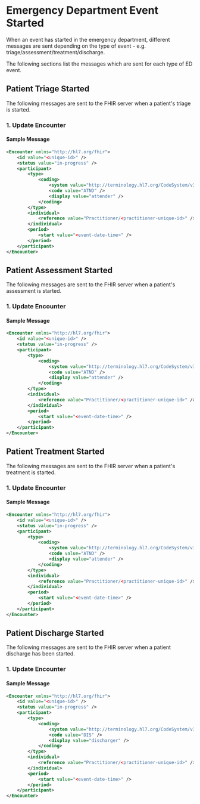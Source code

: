 ﻿# Emergency Department Event Started

When an event has started in the emergency department, different messages are sent 
depending on the type of event - e.g. triage/assessment/treatment/discharge.

The following sections list the messages which are sent for each type of ED event.

## Patient Triage Started

The following messages are sent to the FHIR server when a patient's triage is started.

### 1. Update Encounter

#### Sample Message

```xml
<Encounter xmlns="http://hl7.org/fhir">
    <id value="<unique-id>" />
    <status value="in-progress" />
    <participant>
        <type>
            <coding>
                <system value="http://terminology.hl7.org/CodeSystem/v3-ParticipationType" />
                <code value="ATND" />
                <display value="attender" />
            </coding>
        </type>
        <individual>
            <reference value="Practitioner/<practitioner-unique-id>" />
        </individual>
        <period>
            <start value="<event-date-time>" />
        </period>
    </participant>
</Encounter>
```

## Patient Assessment Started

The following messages are sent to the FHIR server when a patient's assessment is started.

### 1. Update Encounter

#### Sample Message

```xml
<Encounter xmlns="http://hl7.org/fhir">
    <id value="<unique-id>" />
    <status value="in-progress" />
    <participant>
        <type>
            <coding>
                <system value="http://terminology.hl7.org/CodeSystem/v3-ParticipationType" />
                <code value="ATND" />
                <display value="attender" />
            </coding>
        </type>
        <individual>
            <reference value="Practitioner/<practitioner-unique-id>" />
        </individual>
        <period>
            <start value="<event-date-time>" />
        </period>
    </participant>
</Encounter>
```

## Patient Treatment Started

The following messages are sent to the FHIR server when a patient's treatment is started.

### 1. Update Encounter

#### Sample Message

```xml
<Encounter xmlns="http://hl7.org/fhir">
    <id value="<unique-id>" />
    <status value="in-progress" />
    <participant>
        <type>
            <coding>
                <system value="http://terminology.hl7.org/CodeSystem/v3-ParticipationType" />
                <code value="ATND" />
                <display value="attender" />
            </coding>
        </type>
        <individual>
            <reference value="Practitioner/<practitioner-unique-id>" />
        </individual>
        <period>
            <start value="<event-date-time>" />
        </period>
    </participant>
</Encounter>
```

## Patient Discharge Started

The following messages are sent to the FHIR server when a patient discharge has been started.

### 1. Update Encounter

#### Sample Message

```xml
<Encounter xmlns="http://hl7.org/fhir">
    <id value="<unique-id>" />
    <status value="in-progress" />
    <participant>
        <type>
            <coding>
                <system value="http://terminology.hl7.org/CodeSystem/v3-ParticipationType" />
                <code value="DIS" />
                <display value="discharger" />
            </coding>
        </type>
        <individual>
            <reference value="Practitioner/<practitioner-unique-id>" />
        </individual>
        <period>
            <start value="<event-date-time>" />
        </period>
    </participant>
</Encounter>
```